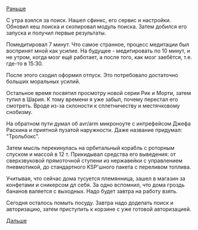 [Раньше](2017.10.09.md)

С утра взялся за поиск. Нашел сфинкс, его сервис и настройки.
Обновил кеш поиска и скопировал модуль поиска.
Затем добился его запуска и получил первые результаты.

Помедитировал 7 минут. Что самое странное, процесс медитации был воспринят мной как усилие.
На будущее - медитировать по 10 минут, и не утром, когда мозг ещё работает, а после того, как мозг заебётся, т.е. где-то в 15:30.

После этого сходил оформил отпуск.
Это потребовало достаточно больших моральных усилий.

Остальное время посвятил просмотру новой серии Рик и Морти, затем тупил в Шария. К тому времени я уже забыл, почему перестал его смотреть. Вроде из-за склоности к сплетничеству и местячковому снобизму.

На обратном пути думал об avr/arm микроноуте с интрефейсом Джефа Раскина и приятной пузатой наружности. Даже название придумал: "Трольбокс".

Затем мысль перекинулась на орбитальный корабль с роторным спуском и массой в 12 т. Прикидывал средства его выведения: от сверхзвуковой прямоточной ступени из нержавейки с управлением пневмотикой, до стандартного KSP'шного пакета с переливом топлива.

Учитывая, что сейчас дома тусуется племянница, зашел в магазин за конфетами и сникерсом дл себя.
За одно вспомнил, что дома гроздь бананов валяется с выходных. Надо будет завтра на работу взять.

Сегодня осталось помыть посуду.
Завтра надо доделать поиск и авторизацию, затем приступить к корзине с уже готовой авторизацией.

[Дальше](2017.10.11.md)
